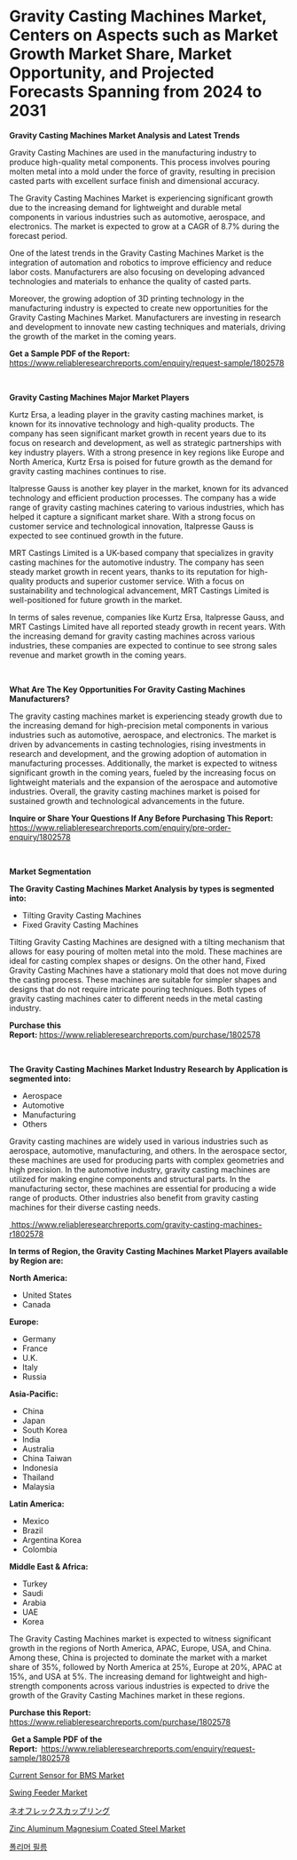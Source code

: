 <p><h1>Gravity Casting Machines Market, Centers on Aspects such as Market Growth Market Share, Market Opportunity, and Projected Forecasts Spanning from 2024 to 2031</h1></p><p><strong>Gravity Casting Machines Market Analysis and Latest Trends</strong></p>
<p><p>Gravity Casting Machines are used in the manufacturing industry to produce high-quality metal components. This process involves pouring molten metal into a mold under the force of gravity, resulting in precision casted parts with excellent surface finish and dimensional accuracy.</p><p>The Gravity Casting Machines Market is experiencing significant growth due to the increasing demand for lightweight and durable metal components in various industries such as automotive, aerospace, and electronics. The market is expected to grow at a CAGR of 8.7% during the forecast period.</p><p>One of the latest trends in the Gravity Casting Machines Market is the integration of automation and robotics to improve efficiency and reduce labor costs. Manufacturers are also focusing on developing advanced technologies and materials to enhance the quality of casted parts.</p><p>Moreover, the growing adoption of 3D printing technology in the manufacturing industry is expected to create new opportunities for the Gravity Casting Machines Market. Manufacturers are investing in research and development to innovate new casting techniques and materials, driving the growth of the market in the coming years.</p></p>
<p><strong>Get a Sample PDF of the Report:&nbsp;</strong> <a href="https://www.reliableresearchreports.com/enquiry/request-sample/1802578">https://www.reliableresearchreports.com/enquiry/request-sample/1802578</a></p>
<p>&nbsp;</p>
<p><strong>Gravity Casting Machines Major Market Players</strong></p>
<p><p>Kurtz Ersa, a leading player in the gravity casting machines market, is known for its innovative technology and high-quality products. The company has seen significant market growth in recent years due to its focus on research and development, as well as strategic partnerships with key industry players. With a strong presence in key regions like Europe and North America, Kurtz Ersa is poised for future growth as the demand for gravity casting machines continues to rise.</p><p>Italpresse Gauss is another key player in the market, known for its advanced technology and efficient production processes. The company has a wide range of gravity casting machines catering to various industries, which has helped it capture a significant market share. With a strong focus on customer service and technological innovation, Italpresse Gauss is expected to see continued growth in the future.</p><p>MRT Castings Limited is a UK-based company that specializes in gravity casting machines for the automotive industry. The company has seen steady market growth in recent years, thanks to its reputation for high-quality products and superior customer service. With a focus on sustainability and technological advancement, MRT Castings Limited is well-positioned for future growth in the market.</p><p>In terms of sales revenue, companies like Kurtz Ersa, Italpresse Gauss, and MRT Castings Limited have all reported steady growth in recent years. With the increasing demand for gravity casting machines across various industries, these companies are expected to continue to see strong sales revenue and market growth in the coming years.</p></p>
<p>&nbsp;</p>
<p><strong>What Are The Key Opportunities For Gravity Casting Machines Manufacturers?</strong></p>
<p><p>The gravity casting machines market is experiencing steady growth due to the increasing demand for high-precision metal components in various industries such as automotive, aerospace, and electronics. The market is driven by advancements in casting technologies, rising investments in research and development, and the growing adoption of automation in manufacturing processes. Additionally, the market is expected to witness significant growth in the coming years, fueled by the increasing focus on lightweight materials and the expansion of the aerospace and automotive industries. Overall, the gravity casting machines market is poised for sustained growth and technological advancements in the future.</p></p>
<p><strong>Inquire or Share Your Questions If Any Before Purchasing This Report:</strong> <a href="https://www.reliableresearchreports.com/enquiry/pre-order-enquiry/1802578">https://www.reliableresearchreports.com/enquiry/pre-order-enquiry/1802578</a></p>
<p>&nbsp;</p>
<p><strong>Market Segmentation</strong></p>
<p><strong>The Gravity Casting Machines Market Analysis by types is segmented into:</strong></p>
<p><ul><li>Tilting Gravity Casting Machines</li><li>Fixed Gravity Casting Machines</li></ul></p>
<p><p>Tilting Gravity Casting Machines are designed with a tilting mechanism that allows for easy pouring of molten metal into the mold. These machines are ideal for casting complex shapes or designs. On the other hand, Fixed Gravity Casting Machines have a stationary mold that does not move during the casting process. These machines are suitable for simpler shapes and designs that do not require intricate pouring techniques. Both types of gravity casting machines cater to different needs in the metal casting industry.</p></p>
<p><strong>Purchase this Report:&nbsp;</strong><a href="https://www.reliableresearchreports.com/purchase/1802578">https://www.reliableresearchreports.com/purchase/1802578</a></p>
<p>&nbsp;</p>
<p><strong>The Gravity Casting Machines Market Industry Research by Application is segmented into:</strong></p>
<p><ul><li>Aerospace</li><li>Automotive</li><li>Manufacturing</li><li>Others</li></ul></p>
<p><p>Gravity casting machines are widely used in various industries such as aerospace, automotive, manufacturing, and others. In the aerospace sector, these machines are used for producing parts with complex geometries and high precision. In the automotive industry, gravity casting machines are utilized for making engine components and structural parts. In the manufacturing sector, these machines are essential for producing a wide range of products. Other industries also benefit from gravity casting machines for their diverse casting needs.</p></p>
<p><a href="https://www.reliableresearchreports.com/gravity-casting-machines-r1802578">&nbsp;https://www.reliableresearchreports.com/gravity-casting-machines-r1802578</a></p>
<p><strong>In terms of Region, the Gravity Casting Machines Market Players available by Region are:</strong></p>
<p>
    <p> <strong> North America: </strong>
        <ul>
            <li>United States</li>
            <li>Canada</li>
        </ul>
        </p> 
    <p> <strong> Europe: </strong>
        <ul>
            <li>Germany</li>
            <li>France</li>
            <li>U.K.</li>
            <li>Italy</li>
            <li>Russia</li>
        </ul>
        </p> 
    <p> <strong> Asia-Pacific: </strong>
        <ul>
            <li>China</li>
            <li>Japan</li>
            <li>South Korea</li>
            <li>India</li>
            <li>Australia</li>
            <li>China Taiwan</li>
            <li>Indonesia</li>
            <li>Thailand</li>
            <li>Malaysia</li>
        </ul>
        </p> 
    <p> <strong> Latin America: </strong>
        <ul>
            <li>Mexico</li>
            <li>Brazil</li>
            <li>Argentina Korea</li>
            <li>Colombia</li>
        </ul>
        </p> 
    <p> <strong> Middle East & Africa: </strong>
        <ul>
            <li>Turkey</li>
            <li>Saudi</li>
            <li>Arabia</li>
            <li>UAE</li>
            <li>Korea</li>
        </ul>
    </p>
    </p>
<p><p>The Gravity Casting Machines market is expected to witness significant growth in the regions of North America, APAC, Europe, USA, and China. Among these, China is projected to dominate the market with a market share of 35%, followed by North America at 25%, Europe at 20%, APAC at 15%, and USA at 5%. The increasing demand for lightweight and high-strength components across various industries is expected to drive the growth of the Gravity Casting Machines market in these regions.</p></p>
<p><strong>Purchase this Report: </strong><a href="https://www.reliableresearchreports.com/purchase/1802578">https://www.reliableresearchreports.com/purchase/1802578</a></p>
<p>&nbsp;<strong>Get a Sample PDF of the Report:&nbsp;&nbsp;</strong><a href="https://www.reliableresearchreports.com/enquiry/request-sample/1802578">https://www.reliableresearchreports.com/enquiry/request-sample/1802578</a></p>
<p><strong></strong></p>
<p><p><a href="https://www.linkedin.com/pulse/global-current-sensor-bms-market-product-type-application-8jfae?trackingId=EklRPj%2B%2Bs82%2B3Uv%2BsW9EyQ%3D%3D">Current Sensor for BMS Market</a></p><p><a href="https://github.com/mateobossinovero/Market-Research-Report-List-1/blob/main/swing-feeder-market.md">Swing Feeder Market</a></p><p><a href="https://github.com/TerrellConn/Market-Research-Report-List-1/blob/main/7024503156897.md">ネオフレックスカップリング</a></p><p><a href="https://www.linkedin.com/pulse/zinc-aluminum-magnesium-coated-steel-industry-analysis-report-cb1se?trackingId=JIGlr7L%2BtIDb6nm63LKfnw%3D%3D">Zinc Aluminum Magnesium Coated Steel Market</a></p><p><a href="https://github.com/mdmazharulnwr786/Market-Research-Report-List-1/blob/main/4477405168142.md">폴리머 필름</a></p></p>